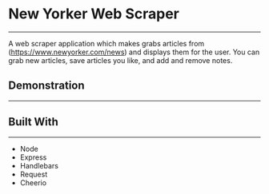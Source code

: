 # New Yorker Web Scraper
---
A web scraper application which makes grabs articles from (https://www.newyorker.com/news) and displays them for the user. You can grab new articles, save articles you like, and add and remove notes. 

## Demonstration
---

## Built With
--- 
* Node
* Express
* Handlebars
* Request
* Cheerio

